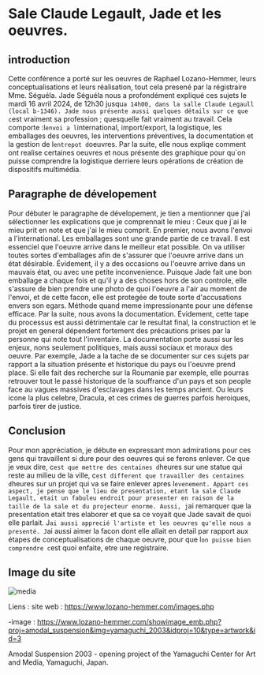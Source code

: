 # Sale Claude Legault, Jade et les oeuvres.
## introduction
Cette conférence a porté sur les oeuvres de Raphael Lozano-Hemmer, leurs conceptualisations et leurs réalisation, tout cela presené par la régistraire Mme. Séguéla. Jade Séguéla nous a profondément expliqué ces sujets le mardi 16 avril 2024, de 12h30 jusqu`a 14h00, dans la salle Claude Legaull (local b-1346). Jade nous présente aussi quelques détails sur ce que c`est vraiment sa profession ; quesquelle fait vraiment au travail. Cela comporte :l`envoi a l`international, import/export, la logistique, les emballages des oeuvres, les interventions préventives, la documentation et la gestion de l`entrepot d`oeuvres. Par la suite, elle nous expliqe comment ont realise certaines oeuvres et nous présente des graphique pour qu`on puisse comprendre la logistique derriere leurs opérations de création de dispositifs multimédia.  

## Paragraphe de dévelopement
Pour débuter le paragraphe de dévelopement, je tien a mentionner que j'ai sélectionner les explications que je comprennait le mieu : Ceux que j`ai le mieu prit en note et que j'ai le mieu comprit. En premier, nous avons l'envoi a l'international. Les emballages sont une grande partie de ce travail. Il est essenciel que l'oeuvre arrive dans le meilleur etat possible. On va utiliser toutes sortes d'emballages afin de s'assurer que l'oeuvre arrive dans un état désirable. Évidement, il y a des occasions ou l'oeuvre arrive dans un mauvais état, ou avec une petite inconvenience. Puisque Jade fait une bon emballage a chaque fois et qu'il y a des choses hors de son controle, elle s'assure de bien prendre une photo de quoi l'oeuvre a l'air au moment de l'envoi, et de cette facon, elle est protegée de toute sorte d'accusations envers son egars. Méthode quand meme impressionante pour une défense efficace. Par la suite, nous avons la documentation. Évidement, cette tape du processus est aussi détrimentale car le resultat final, la construction et le projet en general dépendent fortement des précautions prises par la personne qui note tout l'inventaire. La documentation porte aussi sur les enjeux, nons seulement politiques, mais aussi sociaux et moraux des oeuvre. Par exemple, Jade a la tache de se documenter sur ces sujets par rapport a la situation présente et historique du pays ou l'oeuvre prend place. Si elle fait des recherche sur la Roumanie par exemple, elle pourras retrouver tout le passé historique de la souffrance d'un pays et son people face au vagues massives d'esclavages dans les temps ancient. Ou leurs icone la plus celebre, Dracula, et ces crimes de guerres parfois heroiques, parfois tirer de justice.





## Conclusion
Pour mon appréciation, je débute en expressant mon admirations pour ces gens qui travaillent si dure pour des oeuvres qui se ferons enlever. Ce que je veux dire, c`est que mettre des centaines d`heures sur une statue qui reste au milieu de la ville, c`est different que travailler des centaines d`heures sur un projet qui va se faire enlever apres l`evenement. Appart ces aspect, je pense que le lieu de presentation, etant la sale Claude Legault, etait un fabuleu endroit pour presenter en raison de la taille de la sale et du projecteur enorme. Aussi, j`ai remarquer que la presentation etait tres elaborer et que sa ce voyait que Jade savait de quoi elle parlait. J`ai aussi apprecié l'artiste et les oeuvres qu'elle nous a presenté. J`ai aussi aimer la facon dont elle allait en detail par rapport aux étapes de conceptualisations de chaque oeuvre, pour que l`on puisse bien comprendre c`est quoi enfaite, etre une registraire.



## Image du site
![media](media/amodalsuspension_yamaguchi.jpg)

Liens : site web : https://www.lozano-hemmer.com/images.php

-image : https://www.lozano-hemmer.com/showimage_emb.php?proj=amodal_suspension&img=yamaguchi_2003&idproj=10&type=artwork&id=3


Amodal Suspension
2003 - opening project of the Yamaguchi Center for Art and Media, Yamaguchi, Japan.
